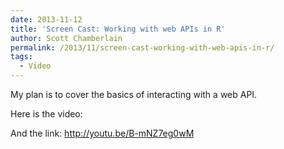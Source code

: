 ```yaml
---
date: 2013-11-12
title: 'Screen Cast: Working with web APIs in R'
author: Scott Chamberlain
permalink: /2013/11/screen-cast-working-with-web-apis-in-r/
tags:
  - Video
---
```

My plan is to cover the basics of interacting with a web API.

Here is the video:



And the link: http://youtu.be/B-mNZ7eg0wM

